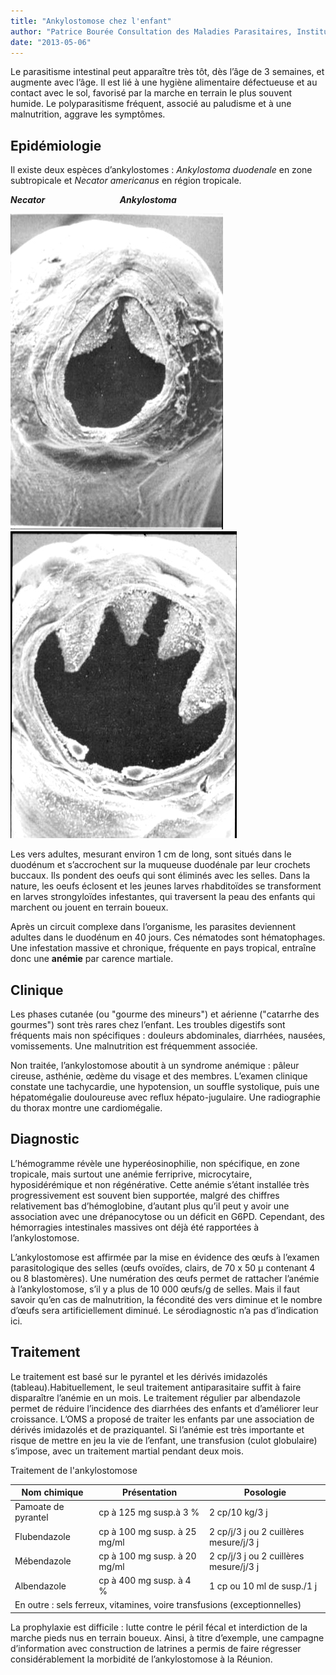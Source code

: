 ```yaml
---
title: "Ankylostomose chez l'enfant"
author: "Patrice Bourée Consultation des Maladies Parasitaires, Institut Alfred Fournier, Paris"
date: "2013-05-06"
---
```


Le parasitisme intestinal peut apparaître très tôt, dès l’âge de 3 semaines, et augmente avec l’âge. Il est lié à une hygiène alimentaire défectueuse et au contact avec le sol, favorisé par la marche en terrain le plus souvent humide. Le polyparasitisme fréquent, associé au paludisme et à une malnutrition, aggrave les symptômes. 
## Epidémiologie

Il existe deux espèces d’ankylostomes : _Ankylostoma duodenale_ en zone subtropicale et _Necator americanus_ en région tropicale.

_**Necator                                    Ankylostoma**_

![](page-8-fig-10-necator-0.jpg)
![](page-8-fig-9-0.jpg)


Les vers adultes, mesurant environ 1 cm de long, sont situés dans le duodénum et s’accrochent sur la muqueuse duodénale par leur crochets buccaux. Ils pondent des oeufs qui sont éliminés avec les selles. Dans la nature, les oeufs éclosent et les jeunes larves rhabditoïdes se transforment en larves strongyloïdes infestantes, qui traversent la peau des enfants qui marchent ou jouent en terrain boueux.

Après un circuit complexe dans l’organisme, les parasites deviennent adultes dans le duodénum en 40 jours. Ces nématodes sont hématophages. Une infestation massive et chronique, fréquente en pays tropical, entraîne donc une **anémie** par carence martiale.

## Clinique

Les phases cutanée (ou "gourme des mineurs") et aérienne ("catarrhe des gourmes") sont très rares chez l’enfant. Les troubles digestifs sont fréquents mais non spécifiques : douleurs abdominales, diarrhées, nausées, vomissements. Une malnutrition est fréquemment associée.

Non traitée, l’ankylostomose aboutit à un syndrome anémique : pâleur cireuse, asthénie, œdème du visage et des membres. L’examen clinique constate une tachycardie, une hypotension, un souffle systolique, puis une hépatomégalie douloureuse avec reflux hépato-jugulaire. Une radiographie du thorax montre une cardiomégalie.

## Diagnostic

L’hémogramme révèle une hyperéosinophilie, non spécifique, en zone tropicale, mais surtout une anémie ferriprive, microcytaire, hyposidérémique et non régénérative. Cette anémie s’étant installée très progressivement est souvent bien supportée, malgré des chiffres relativement bas d’hémoglobine, d’autant plus qu’il peut y avoir une association avec une drépanocytose ou un déficit en G6PD. Cependant, des hémorragies intestinales massives ont déjà été rapportées à l’ankylostomose.

L’ankylostomose est affirmée par la mise en évidence des œufs à l’examen parasitologique des selles (œufs ovoïdes, clairs, de 70 x 50 µ contenant 4 ou 8 blastomères). Une numération des œufs permet de rattacher l’anémie à l’ankylostomose, s’il y a plus de 10 000 œufs/g de selles. Mais il faut savoir qu’en cas de malnutrition, la fécondité des vers diminue et le nombre d’œufs sera artificiellement diminué. Le sérodiagnostic n’a pas d’indication ici.

## Traitement

Le traitement est basé sur le pyrantel et les dérivés imidazolés (tableau).Habituellement, le seul traitement antiparasitaire suffit à faire disparaître l’anémie en un mois. Le traitement régulier par albendazole permet de réduire l’incidence des diarrhées des enfants et d’améliorer leur croissance. L’OMS a proposé de traiter les enfants par une association de dérivés imidazolés et de praziquantel. Si l’anémie est très importante et risque de mettre en jeu la vie de l’enfant, une transfusion (culot globulaire) s’impose, avec un traitement martial pendant deux mois.

Traitement de l'ankylostomose

<table>

<thead>

<tr>

<th scope="col">Nom chimique</th>

<th scope="col">Présentation</th>

<th scope="col">Posologie</th>

</tr>

</thead>

<tbody>

<tr>

<td>Pamoate de  
pyrantel</td>

<td>cp à 125 mg  
susp.à 3 %</td>

<td>2 cp/10 kg/3 j</td>

</tr>

<tr>

<td>Flubendazole</td>

<td>cp à 100 mg  
susp. à 25 mg/ml</td>

<td>2 cp/j/3 j  
ou 2 cuillères mesure/j/3 j</td>

</tr>

<tr>

<td>Mébendazole</td>

<td>cp à 100 mg  
susp. à 20 mg/ml</td>

<td>2 cp/j/3 j  
ou 2 cuillères mesure/j/3 j</td>

</tr>

<tr>

<td>Albendazole</td>

<td>cp à 400 mg  
susp. à 4 %</td>

<td>1 cp ou 10 ml de susp./1 j</td>

</tr>

<tr>

<td colspan="3">En outre : sels ferreux, vitamines, voire transfusions (exceptionnelles)</td>

</tr>

</tbody>

</table>

La prophylaxie est difficile : lutte contre le péril fécal et interdiction de la marche pieds nus en terrain boueux. Ainsi, à titre d’exemple, une campagne d’information avec construction de latrines a permis de faire régresser considérablement la morbidité de l’ankylostomose à la Réunion.